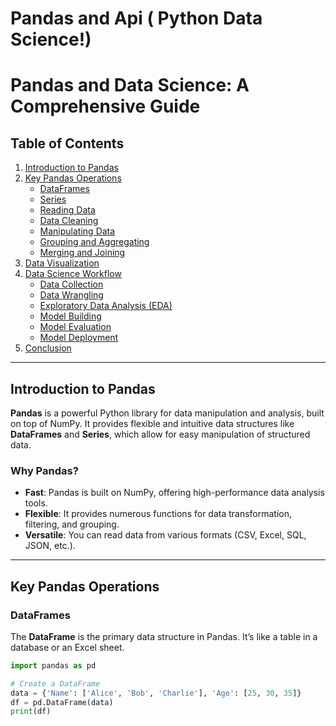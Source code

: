 # Pandas and Api ( Python Data Science!)

# Pandas and Data Science: A Comprehensive Guide

## Table of Contents

1. [Introduction to Pandas](#introduction-to-pandas)
2. [Key Pandas Operations](#key-pandas-operations)
   - [DataFrames](#dataframes)
   - [Series](#series)
   - [Reading Data](#reading-data)
   - [Data Cleaning](#data-cleaning)
   - [Manipulating Data](#manipulating-data)
   - [Grouping and Aggregating](#grouping-and-aggregating)
   - [Merging and Joining](#merging-and-joining)
3. [Data Visualization](#data-visualization)
4. [Data Science Workflow](#data-science-workflow)
   - [Data Collection](#data-collection)
   - [Data Wrangling](#data-wrangling)
   - [Exploratory Data Analysis (EDA)](#exploratory-data-analysis-eda)
   - [Model Building](#model-building)
   - [Model Evaluation](#model-evaluation)
   - [Model Deployment](#model-deployment)
5. [Conclusion](#conclusion)

---

## Introduction to Pandas

**Pandas** is a powerful Python library for data manipulation and analysis, built on top of NumPy. It provides flexible and intuitive data structures like **DataFrames** and **Series**, which allow for easy manipulation of structured data.

### Why Pandas?

- **Fast**: Pandas is built on NumPy, offering high-performance data analysis tools.
- **Flexible**: It provides numerous functions for data transformation, filtering, and grouping.
- **Versatile**: You can read data from various formats (CSV, Excel, SQL, JSON, etc.).

---

## Key Pandas Operations

### DataFrames

The **DataFrame** is the primary data structure in Pandas. It’s like a table in a database or an Excel sheet.

```python
import pandas as pd

# Create a DataFrame
data = {'Name': ['Alice', 'Bob', 'Charlie'], 'Age': [25, 30, 35]}
df = pd.DataFrame(data)
print(df)
